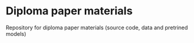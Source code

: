 # Diploma paper materials
Repository for diploma paper materials (source code, data and pretrined models)
